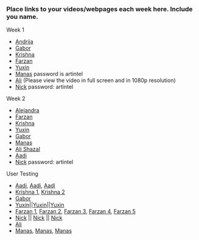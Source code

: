 ### Place links to your videos/webpages each week here. Include you name.
Week 1
* [Andrija](https://wordpress.com/post/theaestheticsofnarcissism.wordpress.com/1821)
* [Gabor](http://gaborcsapo.com/pages/blog.html)
* [Krishna](https://www.youtube.com/watch?v=rOP1vpiUS3s)
* [Farzan](https://youtu.be/FHSgf9exwaQ)
* [Yuxin](https://www.youtube.com/watch?v=Jods9SLXfd0)
* [Manas](https://vimeo.com/253150288) password is artintel
* [Ali](https://youtu.be/_6pwRYZwnII) (Please view the video in full screen and in 1080p resolution)
* [Nick](https://vimeo.com/254180235) password: artintel

Week 2
* [Alejandra](https://youtu.be/E-fPGA-tQAg) 
* [Farzan](https://www.youtube.com/watch?v=UKoKE9bTBCg)
* [Krishna](https://www.youtube.com/watch?v=LdYKmvN6Ezc&feature=youtu.be) 
* [Yuxin](https://www.youtube.com/watch?v=pzO9ZxKTuCQ)
* [Gabor](https://youtu.be/Dj45Ie0V8XE)
* [Manas](https://www.youtube.com/watch?v=QorA64NELZA&feature=youtu.be)
* [Ali Shazal](https://youtu.be/4xDPGTm_Mtw)
* [Aadi](https://youtu.be/SkvkfQPIkWU)
* [Nick](https://vimeo.com/254620592) password: artintel

User Testing
* [Aadi](https://youtu.be/zebaHpginQI), [Aadi](https://youtu.be/hMMofna8Z3g), [Aadi](https://youtu.be/jvUD_hfI7rI)
* [Krishna 1](https://youtu.be/SotKJlGLatc), [Krishna 2](https://youtu.be/RInJLYd5LOk)
* [Gabor](https://youtu.be/hhVAQLKRq88)
* [Yuxin](https://www.youtube.com/watch?v=zpOcNG5a1Rg)||[Yuxin](https://youtu.be/uBmx-9Mp8Yc)||[Yuxin](https://youtu.be/8ppaDidakyw)
* [Farzan 1](https://www.youtube.com/watch?v=KgQ6gdl2p10), [Farzan 2](https://www.youtube.com/watch?v=GZNP5Ut9flU), [Farzan 3](https://www.youtube.com/watch?v=CKDHWPN_OSk), [Farzan 4](https://www.youtube.com/watch?v=CKDHWPN_OSk), [Farzan 5](https://www.youtube.com/watch?v=bn0krdsw19s)
* [Nick](https://vimeo.com/256119543) || [Nick](https://vimeo.com/256119605) || [Nick](https://vimeo.com/256119647)
* [Ali](https://drive.google.com/open?id=1RcwfNF3gYoTwywc8b-AUoq5nwtHGlRhI)
* [Manas](https://www.youtube.com/watch?v=GuW2UtWIzAU), [Manas](https://www.youtube.com/watch?v=eKlrWJCkOg4), [Manas](https://www.youtube.com/watch?v=N2nOqKBLDso)
